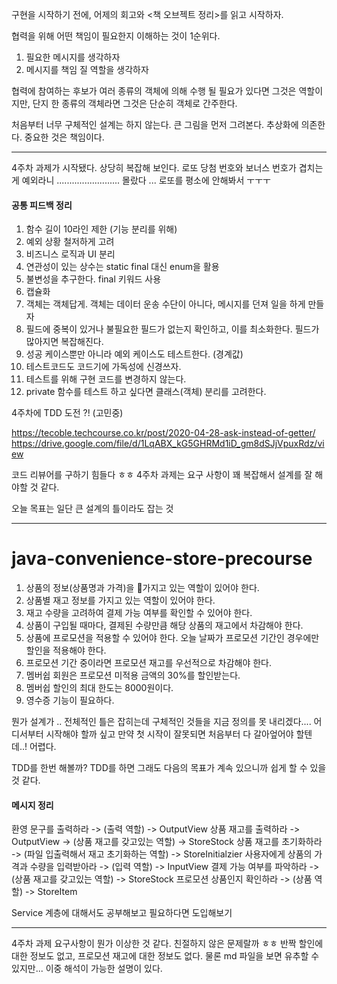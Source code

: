 구현을 시작하기 전에, 어제의 회고와 <책 오브젝트 정리>를 읽고 시작하자.

협력을 위해 어떤 책임이 필요한지 이해하는 것이 1순위다.
1. 필요한 메시지를 생각하자
2. 메시지를 책임 질 역할을 생각하자



협력에 참여하는 후보가 여러 종류의 객체에 의해 수행 될 필요가 있다면 그것은 역할이지만, 단지 한 종류의 객체라면 그것은 단순히 객체로 간주한다.


처음부터 너무 구체적인 설계는 하지 않는다. 큰 그림을 먼저 그려본다. 추상화에 의존한다. 중요한 것은 책임이다.





- - -


4주차 과제가 시작됐다. 상당히 복잡해 보인다.
로또 당첨 번호와 보너스 번호가 겹치는게 예외라니 ......................... 몰랐다 ...
로또를 평소에 안해봐서 ㅜㅜㅜ



#### 공통 피드백 정리
1. 함수 길이 10라인 제한 (기능 분리를 위해)
2. 예외 상황 철저하게 고려
3. 비즈니스 로직과 UI 분리
4. 연관성이 있는 상수는 static final 대신 enum을 활용
5. 불변성을 추구한다. final 키워드 사용
6. 캡슐화
7. 객체는 객체답게. 객체는 데이터 운송 수단이 아니다, 메시지를 던져 일을 하게 만들자
8. 필드에 중복이 있거나 불필요한 필드가 없는지 확인하고, 이를 최소화한다. 필드가 많아지면 복잡해진다.
9. 성공 케이스뿐만 아니라 예외 케이스도 테스트한다. (경계값)
10. 테스트코드도 코드기에 가독성에 신경쓰자.
11. 테스트를 위해 구현 코드를 변경하지 않는다.
12. private 함수를 테스트 하고 싶다면 클래스(객체) 분리를 고려한다.


4주차에 TDD 도전 ?! (고민중)


https://tecoble.techcourse.co.kr/post/2020-04-28-ask-instead-of-getter/
https://drive.google.com/file/d/1LqABX_kG5GHRMd1iD_gm8dSJjVpuxRdz/view


코드 리뷰어를 구하기 힘들다 ㅎㅎ
4주차 과제는 요구 사항이 꽤 복잡해서 설계를 잘 해야할 것 같다. 

오늘 목표는 일단 큰 설계의 틀이라도 잡는 것




- - -


# java-convenience-store-precourse  

1. 상품의 정보(상품명과 가격)을 가지고 있는 역할이 있어야 한다.
2. 상품별 재고 정보를 가지고 있는 역할이 있어야 한다.
3. 재고 수량을 고려하여 결제 가능 여부를 확인할 수 있어야 한다.
4. 상품이 구입될 때마다, 결제된 수량만큼 해당 상품의 재고에서 차감해야 한다.
5. 상품에 프로모션을 적용할 수 있어야 한다. 오늘 날짜가 프로모션 기간인 경우에만 할인을 적용해야 한다.
6. 프로모션 기간 중이라면 프로모션 재고를 우선적으로 차감해야 한다.
7. 멤버쉽 회원은 프로모션 미적용 금액의 30%를 할인받는다.
8. 멤버쉽 할인의 최대 한도는 8000원이다.
9. 영수증 기능이 필요하다.


뭔가 설계가 .. 전체적인 틀은 잡히는데 구체적인 것들을 지금 정의를 못 내리겠다.... 어디서부터 시작해야 할까 싶고 만약 첫 시작이 잘못되면 처음부터 다 갈아엎어야 할텐데..! 어렵다.

TDD를 한번 해볼까? TDD를 하면 그래도 다음의 목표가 계속 있으니까 쉽게 할 수 있을 것 같다.


#### 메시지 정리
환영 문구를 출력하라 -> (출력 역할) -> OutputView
상품 재고를 출력하라 -> OutputView -> (상품 재고를 갖고있는 역할) -> StoreStock
상품 재고를 초기화하라 -> (파일 입출력해서 재고 초기화하는 역할) -> StoreInitialzier
사용자에게 상품의 가격과 수량을 입력받아라 -> (입력 역할) -> InputView
결제 가능 여부를 파악하라 -> (상품 재고를 갖고있는 역할) -> StoreStock
프로모션 상품인지 확인하라 -> (상품 역할) -> StoreItem




Service 계층에 대해서도 공부해보고 필요하다면 도입해보기



- - -

4주차 과제 요구사항이 뭔가 이상한 것 같다. 친절하지 않은 문제랄까 ㅎㅎ
반짝 할인에 대한 정보도 없고, 프로모션 재고에 대한 정보도 없다. 물론 md 파일을 보면 유추할 수 있지만...
이중 해석이 가능한 설명이 있다.
